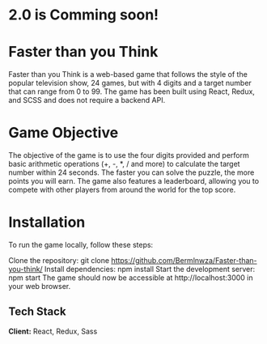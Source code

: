 # 2.0 is Comming soon!

# Faster than you Think
Faster than you Think is a web-based game that follows the style of the popular television show, 24 games, but with 4 digits and a target number that can range from 0 to 99. The game has been built using React, Redux, and SCSS and does not require a backend API.

# Game Objective
The objective of the game is to use the four digits provided and perform basic arithmetic operations (+, -, *, / and more) to calculate the target number within 24 seconds. The faster you can solve the puzzle, the more points you will earn. The game also features a leaderboard, allowing you to compete with other players from around the world for the top score.

# Installation
To run the game locally, follow these steps:

Clone the repository: git clone https://github.com/Bermlnwza/Faster-than-you-think/
Install dependencies: npm install
Start the development server: npm start
The game should now be accessible at http://localhost:3000 in your web browser.

## Tech Stack

**Client:** React, Redux, Sass
